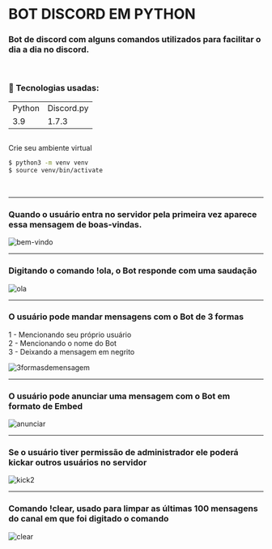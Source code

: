 # BOT DISCORD EM PYTHON

### Bot de discord com alguns comandos utilizados para facilitar o dia a dia no discord.

<br>

### 📑 Tecnologias usadas:
<table>
  <tr>
    <td>Python</td>
    <td>Discord.py</td>

  </tr>
  <tr>
    <td>3.9</td>
    <td>1.7.3</td>
  </tr>
</table>


##

Crie seu ambiente virtual
```bash
$ python3 -m venv venv
$ source venv/bin/activate
```
<br>

<hr>

### Quando o usuário entra no servidor pela primeira vez aparece essa mensagem de boas-vindas.

![bem-vindo](https://user-images.githubusercontent.com/107647916/182716466-89f708d5-8959-4f30-8c07-01ffcee13806.png)

<hr>

### Digitando o comando !ola, o Bot responde com uma saudação

![ola](https://user-images.githubusercontent.com/107647916/182716718-773af819-72c6-4f44-87aa-5507cc7d1939.png)

<hr>

### O usuário pode mandar mensagens com o Bot de 3 formas
1 - Mencionando seu próprio usuário<br>
2 - Mencionando o nome do Bot<br>
3 - Deixando a mensagem em negrito<br>

![3formasdemensagem](https://user-images.githubusercontent.com/107647916/182716901-7a1261dc-5878-4f27-9811-b36b3f1d558f.png)

<hr>

### O usuário pode anunciar uma mensagem com o Bot em formato de Embed

![anunciar](https://user-images.githubusercontent.com/107647916/182717224-da8f9664-9504-4fbd-a53a-a392da9d331d.png)

<hr>

### Se o usuário tiver permissão de administrador ele poderá kickar outros usuários no servidor

![kick2](https://user-images.githubusercontent.com/107647916/182717412-1c3fc3de-0eaa-4711-bf0b-064e57305f08.png)

<hr>

### Comando !clear, usado para limpar as últimas 100 mensagens do canal em que foi digitado o comando

![clear](https://user-images.githubusercontent.com/107647916/182717527-6116eb0d-7f3a-41a9-a1df-7d6d71070c77.png)


